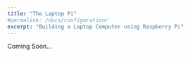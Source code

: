 ```yaml
---
title: "The Laptop Pi"
#permalink: /docs/configuration/
excerpt: "Building a Laptop Computer using Raspberry Pi"
---
```


Coming Soon...
